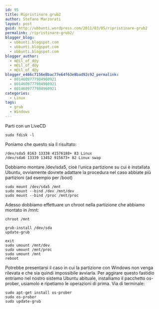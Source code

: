 ```yaml
---
id: 95
title: Ripristinare grub2
author: Stefano Marzorati
layout: post
guid: http://ubbunti.wordpress.com/2011/03/05/ripristinare-grub2
permalink: /ripristinare-grub2/
blogger_blog:
  - ubbunti.blogspot.com
  - ubbunti.blogspot.com
  - ubbunti.blogspot.com
blogger_author:
  - m@il_of_d@y
  - m@il_of_d@y
  - m@il_of_d@y
blogger_e466c7156e8bac77e64f63e8bad92c92_permalink:
  - 8014609777984960921
  - 8014609777984960921
  - 8014609777984960921
categories:
  - Linux
tags:
  - grub
  - Windows
---
```

Parti con un LiveCD

`sudo fdisk -l`

Poniamo che questo sia il risultato:

`/dev/sda5 8163 13338 41576188+ 83 Linux`  
`/dev/sda6 13339 13452 915673+ 82 Linux swap`

Dobbiamo montare /dev/sda5, cioè l’unica partizione su cui è installata Ubuntu, ovviamente dovrete adattare la procedura nel caso abbiate più partizioni (ad esempio per /boot)

`sudo mount /dev/sda5 /mnt`  
`sudo mount --bind /dev /mnt/dev`  
`sudo mount --bind /proc /mnt/proc`

Adesso dobbiamo effettuare un chroot nella partizione che abbiamo montato in /mnt:

`chroot /mnt`

`grub-install /dev/sda`  
`update-grub`

`exit`  
`sudo umount /mnt/dev`  
`sudo umount /mnt/proc`  
`sudo umount /mnt`  
`reboot`

Potrebbe presentarsi il caso in cui la partizione con Windows non venga rilevata e che sia quindi impossibile avviarla. Per aggirare questo fastidio entriamo nel nostro sistema Ubuntu abituale, installiamo il pacchetto os-prober, usiamolo e ripetiamo le operazioni di prima. Via di terminale:

`sudo apt-get install os-prober`  
`sudo os-prober`  
`sudo update-grub`
